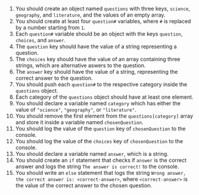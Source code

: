 1. You should create an object named `questions` with three keys, `science`, `geography`, and `literature`, and the values of an empty array.
1. You should create at least four `question#` variables, where `#` is replaced by a number starting from `1`.
1. Each `question#` variable should be an object with the keys `question`, `choices`, and `answer`.
1. The `question` key should have the value of a string representing a question.
1. The `choices` key should have the value of an array containing three strings, which are alternative aswers to the question.
1. The `answer` key should have the value of a string, representing the correct answer to the question.
1. You should push each `question#` to the respective category inside the `questions` object.
1. Each category of the `questions` object should have at least one element.
1. You should declare a variable named `category` which has either the value of `"science"`, `"geography"`, or `"literature"`.
1. You should remove the first element from the `questions[category]` array and store it inside a variable named `chosenQuestion`.
1. You should log the value of the `question` key of `chosenQuestion` to the console.
1. You should log the value of the `choices` key of `chosenQuestion` to the console.
1. You should declare a variable named `answer`, which is a string.
1. You should create an `if` statement that checks if `answer` is the correct answer and logs the string `The answer is correct!` to the console.
1. You should write an `else` statement that logs the string `Wrong answer, the correct answer is: <correct-answer>`, where `<correct-answer>` is the value of the correct answer to the chosen question.